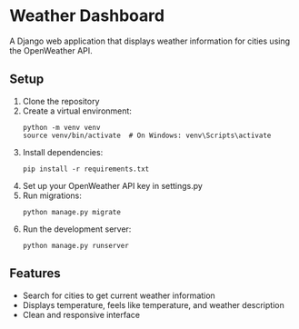 # Weather Dashboard

A Django web application that displays weather information for cities using the OpenWeather API.

## Setup

1. Clone the repository
2. Create a virtual environment:
   ```
   python -m venv venv
   source venv/bin/activate  # On Windows: venv\Scripts\activate
   ```
3. Install dependencies:
   ```
   pip install -r requirements.txt
   ```
4. Set up your OpenWeather API key in settings.py
5. Run migrations:
   ```
   python manage.py migrate
   ```
6. Run the development server:
   ```
   python manage.py runserver
   ```

## Features

- Search for cities to get current weather information
- Displays temperature, feels like temperature, and weather description
- Clean and responsive interface 